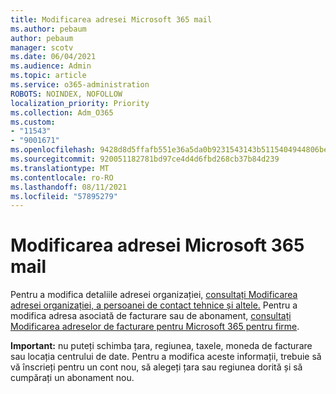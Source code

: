 ```yaml
---
title: Modificarea adresei Microsoft 365 mail
ms.author: pebaum
author: pebaum
manager: scotv
ms.date: 06/04/2021
ms.audience: Admin
ms.topic: article
ms.service: o365-administration
ROBOTS: NOINDEX, NOFOLLOW
localization_priority: Priority
ms.collection: Adm_O365
ms.custom:
- "11543"
- "9001671"
ms.openlocfilehash: 9428d8d5ffafb551e36a5da0b9231543143b5115404944806bed3e985aac8679
ms.sourcegitcommit: 920051182781bd97ce4d4d6fbd268cb37b84d239
ms.translationtype: MT
ms.contentlocale: ro-RO
ms.lasthandoff: 08/11/2021
ms.locfileid: "57895279"
---
```

# <a name="change-your-microsoft-365-address"></a>Modificarea adresei Microsoft 365 mail

Pentru a modifica detaliile adresei organizației, [consultați Modificarea adresei organizației, a persoanei de contact tehnice și altele.](https://docs.microsoft.com/microsoft-365/admin/manage/change-address-contact-and-more) Pentru a modifica adresa asociată de facturare sau de abonament, [consultați Modificarea adreselor de facturare pentru Microsoft 365 pentru firme](https://docs.microsoft.com/microsoft-365/commerce/billing-and-payments/change-your-billing-addresses). 

**Important:** nu puteți schimba țara, regiunea, taxele, moneda de facturare sau locația centrului de date. Pentru a modifica aceste informații, trebuie să vă înscrieți pentru un cont nou, să alegeți țara sau regiunea dorită și să cumpărați un abonament nou. 